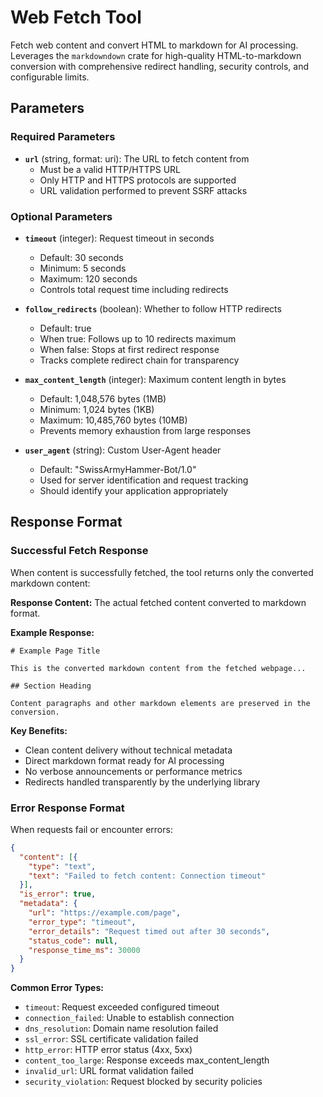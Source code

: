 # Web Fetch Tool

Fetch web content and convert HTML to markdown for AI processing. Leverages the `markdowndown` crate for high-quality HTML-to-markdown conversion with comprehensive redirect handling, security controls, and configurable limits.

## Parameters

### Required Parameters

- **`url`** (string, format: uri): The URL to fetch content from
  - Must be a valid HTTP/HTTPS URL
  - Only HTTP and HTTPS protocols are supported
  - URL validation performed to prevent SSRF attacks

### Optional Parameters

- **`timeout`** (integer): Request timeout in seconds
  - Default: 30 seconds
  - Minimum: 5 seconds  
  - Maximum: 120 seconds
  - Controls total request time including redirects

- **`follow_redirects`** (boolean): Whether to follow HTTP redirects
  - Default: true
  - When true: Follows up to 10 redirects maximum
  - When false: Stops at first redirect response
  - Tracks complete redirect chain for transparency

- **`max_content_length`** (integer): Maximum content length in bytes
  - Default: 1,048,576 bytes (1MB)
  - Minimum: 1,024 bytes (1KB)
  - Maximum: 10,485,760 bytes (10MB)
  - Prevents memory exhaustion from large responses

- **`user_agent`** (string): Custom User-Agent header
  - Default: "SwissArmyHammer-Bot/1.0"
  - Used for server identification and request tracking
  - Should identify your application appropriately

## Response Format

### Successful Fetch Response
When content is successfully fetched, the tool returns only the converted markdown content:

**Response Content:** The actual fetched content converted to markdown format.

**Example Response:**
```
# Example Page Title

This is the converted markdown content from the fetched webpage...

## Section Heading

Content paragraphs and other markdown elements are preserved in the conversion.
```

**Key Benefits:**
- Clean content delivery without technical metadata
- Direct markdown format ready for AI processing  
- No verbose announcements or performance metrics
- Redirects handled transparently by the underlying library

### Error Response Format
When requests fail or encounter errors:
```json
{
  "content": [{
    "type": "text",
    "text": "Failed to fetch content: Connection timeout"
  }],
  "is_error": true,
  "metadata": {
    "url": "https://example.com/page",
    "error_type": "timeout",
    "error_details": "Request timed out after 30 seconds",
    "status_code": null,
    "response_time_ms": 30000
  }
}
```

**Common Error Types:**
- `timeout`: Request exceeded configured timeout
- `connection_failed`: Unable to establish connection
- `dns_resolution`: Domain name resolution failed
- `ssl_error`: SSL certificate validation failed
- `http_error`: HTTP error status (4xx, 5xx)
- `content_too_large`: Response exceeds max_content_length
- `invalid_url`: URL format validation failed
- `security_violation`: Request blocked by security policies
